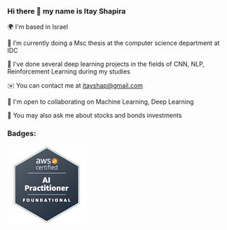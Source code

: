 ### Hi there 👋 my name is Itay Shapira
🌍 I'm based in Israel  

📜 I’m currently doing a Msc thesis at the computer science department at IDC 

🤖 I've done several deep learning projects in the fields of CNN, NLP, Reinforcement Learning during my studies  

✉️ You can contact me at itayshap@gmail.com  

🤝 I'm open to collaborating on Machine Learning, Deep Learning

💬 You may also ask me about stocks and bonds investments


### Badges:
[![aws-certified-ai-practitioner](https://github.com/itayshap/Badges/blob/main/aws-certified-ai-practitioner.png)](https://www.credly.com/badges/4cb9c25a-1070-4e6a-98b9-0fb322896851/public_url)

<!--
**itayshap/itayshap** is a ✨ _special_ ✨ repository because its `README.md` (this file) appears on your GitHub profile.

Here are some ideas to get you started:

- 🔭 I’m currently working on ...
- 🌱 I’m currently learning ...
- 👯 I’m looking to collaborate on ...
- 🤔 I’m looking for help with ...
- 💬 Ask me about ...
- 📫 How to reach me: ...
- 😄 Pronouns: ...
- ⚡ Fun fact: ...
-->
